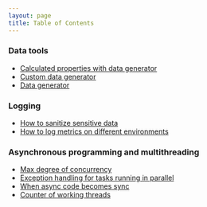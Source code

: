 ```yaml
---
layout: page
title: Table of Contents
---
```


### Data tools

* <a href="/2020/08/31/Calculated-properties-with-data-generator">Calculated properties with data generator</a>
* <a href="/2020/08/27/Custom-data-generator">Custom data generator</a>
* <a href="/2020/08/26/Data-generator">Data generator</a>

### Logging

  * <a href="/2020/08/03/How-to-sanitize-sensitive-data">How to sanitize sensitive data</a>
  * <a href="/2020/08/02/How-to-log-metrics-on-different-envs">How to log metrics on different environments</a>

### Asynchronous programming and multithreading 

  * <a href="/2020/07/30/Max-degree-of-concurrency">Max degree of concurrency</a>
  * <a href="/2020/07/30/Exception-handling-for-tasks-running-in-parallel">Exception handling for tasks running in parallel</a>
  * <a href="/2020/07/29/When-async-code-becomes-sync">When async code becomes sync</a>
  * <a href="/2020/07/29/Counter-of-working-threads">Counter of working threads</a>
  


